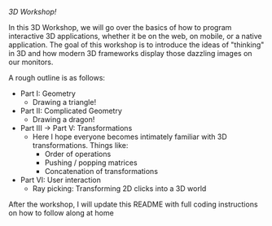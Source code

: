 *3D Workshop!*

In this 3D Workshop, we will go over the basics of how to program interactive 3D applications, whether it be on the web, on mobile, or a native application. The goal of this workshop is to introduce the ideas of "thinking" in 3D and how modern 3D frameworks display those dazzling images on our monitors.

A rough outline is as follows:

* Part I: Geometry
    * Drawing a triangle!
* Part II: Complicated Geometry
    * Drawing a dragon!
* Part III -> Part V: Transformations
    * Here I hope everyone becomes intimately familiar with 3D transformations. Things like:
        * Order of operations
        * Pushing / popping matrices
        * Concatenation of transformations
* Part VI: User interaction
    * Ray picking: Transforming 2D clicks into a 3D world


After the workshop, I will update this README with full coding instructions on how to follow along at home
